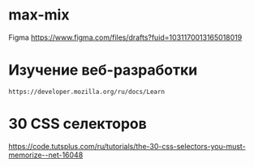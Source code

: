 # max-mix
Figma
https://www.figma.com/files/drafts?fuid=1031170013165018019
# Изучение веб-разработки
	https://developer.mozilla.org/ru/docs/Learn
# 30 CSS селекторов
https://code.tutsplus.com/ru/tutorials/the-30-css-selectors-you-must-memorize--net-16048
